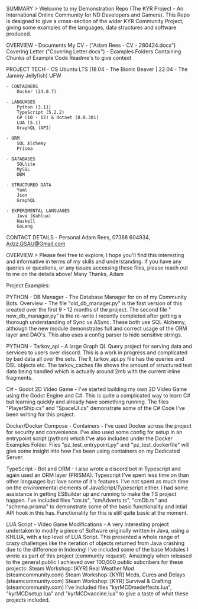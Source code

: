 SUMMARY
    > Welcome to my Demonstration Repo (The KYR Project - An International Online Community for ND Developers and Gamers). 
    This Repo is designed to give a cross-section of the wider KYR Community Project, giving some examples of the languages, data structures and software produced.

OVERVIEW
    -   Documents 
        My CV - ("Adam Rees - CV - 280424.docx")
        Covering Letter ("Covering Letter.docx")
    -   Examples
        Folders Containing Chunks of Example Code
        Readme's to give context

PROJECT TECH
    -   OS
        Ubuntu LTS (18.04 - The Bionic Beaver | 22.04 - The Jammy Jellyfish)
        UFW

    - CONTAINERS
        Docker (24.0.7)

    - LANGUAGES
        Python (3.11)
        TypeScript (5.2.2)
        C# (10 - 12) & dotnet (8.0.301)
        LUA (5.1)
        GraphQL (API)

    - ORM
        SQL Alchemy
        Prisma

    - DATABASES
        SQLlite
        MySQL
        DBM

    - STRUCTURED DATA
        Yaml
        Json
        GraphQL

    - EXPERIMENTAL LANGUAGES
        Java (Kahlua)
        Haskell
        GoLang

CONTACT DETAILS
    - Personal
        Adam Rees, 07368 604934, Adzz.GSAU@Gmail.com

OVERVIEW
    > Please feel free to explore, I hope you'll find this interesting and informative in terms of my skills and understanding.
    If you have any queries or questions, or any issues accessing these files, please reach out to me on the details above!
    Many Thanks, Adam









Project Examples:

PYTHON - DB Manager - The Database Manager for on of my Community Bots. Overview - The file "old_db_manager.py" is the first version of this created over the first 9 - 12 months of the project. The second file " new_db_manager.py" is the re-write I recently completed after getting a thorough understanding of Sync vs ASync. These both use SQL Alchemy, although the new module demonstrates full and correct usage of the ORM layer and DAO's. This also uses a config parser to hide sensitive strings.

PYTHON - Tarkov_api - A large Graph QL Query project for serving data and services to users over discord. This is a work in progress and complicated by bad data all over the sets. The ll_tarkov_api.py file has the queries and DSL objects etc. The tarkov_caches file shows the amount of structured text data being handled which is actually around 2mb with the current inline fragments.

C# - Godot 2D Video Game - I've started building my own 2D Video Game using the Godot Engine and C#. This is quite a complicated way to learn C# but learning quickly and already have something running. The files "PlayerShip.cs" and "SpaceUI.cs" demonstrate some of the C# Code I've been writing for this project.

Docker/Docker Compose - Containers - I've used Docker across the project for security and convenience. I've also used some config for setup in an entrypoint script (python) which I've also included under the Docker Examples Folder. Files "pz_test_entrypoint.py" and "pz_test_dockerfile" will give some insight into how I've been using containers on my Dedicated Server.

TypeScript - Bot and ORM - I also wrote a discord bot in Typescript and again used an ORM layer (PRISMA). Typescript I've spent less time on than other languages but love some of it's features. I've not spent as much time on the environmental elements of JavaScript/Typescript either. I had some assistance in getting ESBuilder up and running to make the TS project happen. I've included files "cm.ts", "cmAdverts.ts", "cmDb.ts" and "schema.prisma" to demonstrate some of the basic functionality and intial API hook in this has. Functionality for this is still quite basic at the moment.

LUA Script - Video Game Modifications - A very interesting project undertaken to modify a piece of Software originally written in Java, using a KHLUA, with a top level of LUA Script. This presented a whole range of crazy challenges like the iteration of objects returned from Java crashing due to the difference in Indexing! I've included some of the base Modules I wrote as part of this project (community request). Amazingly when released to the general public I achieved over 100,000 public subcribers for these projects: Steam Workshop::[KYR] Real Weather Mod (steamcommunity.com) Steam Workshop::[KYR] Meds, Cures and Delays (steamcommunity.com) Steam Workshop::[KYR] Survival & Crafting (steamcommunity.com) I've included files "kyrMCDmedeffects.lua", "kyrMCDsetup.lua" and "kyrMCDvaccine.lua" to give a taste of what these projects included.